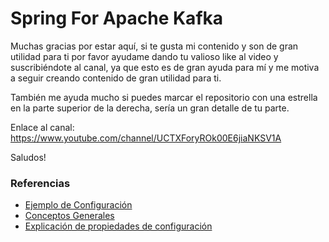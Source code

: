 # Spring For Apache Kafka
Muchas gracias por estar aquí, si te gusta mi contenido y son de gran utilidad para ti por favor ayudame dando tu valioso like al video y suscribiéndote al canal, ya que esto es de gran ayuda para mí y me motiva a seguir creando contenido de gran utilidad para ti.

También me ayuda mucho si puedes marcar el repositorio con una estrella en la parte superior de la derecha, sería un gran detalle de tu parte.

Enlace al canal: https://www.youtube.com/channel/UCTXForyROk00E6jiaNKSV1A

Saludos!

### Referencias

* [Ejemplo de Configuración](https://medium.com/@jamshidsadiqi25/kafka-configuration-spring-boot-6d5cd22f373d)
* [Conceptos Generales](https://www.enmilocalfunciona.io/aprendiendo-apache-kafka-parte-1/)
* [Explicación de propiedades de configuración](https://www.baeldung.com/kafka-docker-connection)